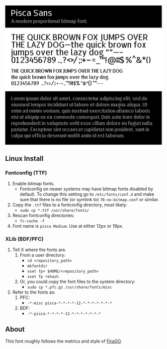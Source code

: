 ![sample](samples/sample.png)


## Linux Install

### Fontconfig (TTF)

1. Enable bitmap fonts.
    - Fontconfig on newer systems may have bitmap fonts disabled by default.
      To change this setting go to `/etc/fonts/conf.d` and make sure that
      there is no file (or symlink to) `70-no-bitmap.conf` or similar.
2. Copy the `.ttf` files to a fontconfig directory, most likely:
    - `sudo cp *.ttf /usr/share/fonts/`
3. Rescan fontconfig directories:
    - `fc-cache -f`
4. Font name is `pisca Medium`. Use at either 12px or 19px.


### XLib (BDF/PFC)

1. Tell X where the fonts are.
    1. From a user directory:
        - `cd <repository_path>`
        - `mkfontdir`
        - `xset fp+ $HOME/<repository_path>`
        - `xset fp rehash`
    2. Or, you could copy the font files to the system directory:
        - `sudo cp *.pfc.gz /usr/share/fonts/misc`
2. Refer to the fonts as:
    1. PFC:
        - `-*-misc pisca-*-*-*-*-12-*-*-*-*-*-*-*`
    2. BDF:
        - `-*-pisca-*-*-*-*-12-*-*-*-*-*-*-*`


## About

This font roughly follows the metrics and style of [FiraGO](https://github.com/bBoxType/FiraGO).
